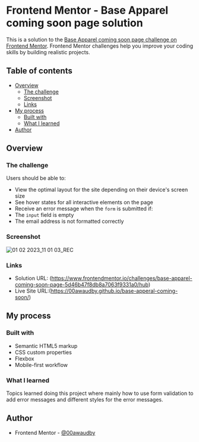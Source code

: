 # Frontend Mentor - Base Apparel coming soon page solution

This is a solution to the [Base Apparel coming soon page challenge on Frontend Mentor](https://www.frontendmentor.io/challenges/base-apparel-coming-soon-page-5d46b47f8db8a7063f9331a0). Frontend Mentor challenges help you improve your coding skills by building realistic projects. 

## Table of contents

- [Overview](#overview)
  - [The challenge](#the-challenge)
  - [Screenshot](#screenshot)
  - [Links](#links)
- [My process](#my-process)
  - [Built with](#built-with)
  - [What I learned](#what-i-learned)
- [Author](#author)




## Overview

### The challenge

Users should be able to:

- View the optimal layout for the site depending on their device's screen size
- See hover states for all interactive elements on the page
- Receive an error message when the `form` is submitted if:
- The `input` field is empty
- The email address is not formatted correctly

### Screenshot


![01 02 2023_11 01 03_REC](https://user-images.githubusercontent.com/84845712/216025252-dfcad526-865b-4265-8fb7-0bac89f855c9.png)





### Links

- Solution URL: (https://www.frontendmentor.io/challenges/base-apparel-coming-soon-page-5d46b47f8db8a7063f9331a0/hub)
- Live Site URL:(https://00awaudby.github.io/base-apperal-coming-soon/)

## My process

### Built with

- Semantic HTML5 markup
- CSS custom properties
- Flexbox
- Mobile-first workflow



### What I learned

Topics learned doing this project where mainly how to use form validation to add error messages and different styles for the error messages.



## Author

- Frontend Mentor - [@00awaudby](https://www.frontendmentor.io/profile/00awaudby)


